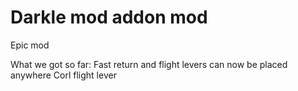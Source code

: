# Darkle mod addon mod

Epic mod 

What we got so far:
Fast return and flight levers can now be placed anywhere 
Corl flight lever
